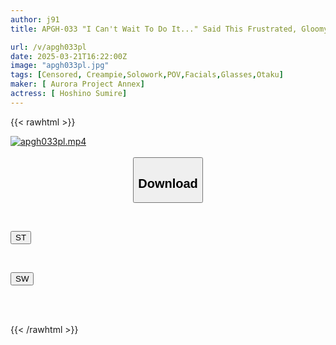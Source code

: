 ```yaml
---
author: j91
title: APGH-033 "I Can't Wait To Do It..." Said This Frustrated, Gloomy Girl, But When I Invited Her To Have Sex For The First Time In A While, Her Lust Was Ignited. <Doujinshi Artist> Sumire-san [Hotel POV Adultery Date] Sumire Hoshino

url: /v/apgh033pl
date: 2025-03-21T16:22:00Z
image: "apgh033pl.jpg"
tags: [Censored, Creampie,Solowork,POV,Facials,Glasses,Otaku]
maker: [ Aurora Project Annex]
actress: [ Hoshino Sumire]
---
```



{{< rawhtml >}}

<div class="video" data-videoid="RDaaQqGoz2fd8rm">
    <a href="javascript:;">
        <img src="/v/apgh033pl/apgh033pl.jpg" width="WIDTH" height="HEIGHT" alt="apgh033pl.mp4" loading="lazy">
    </a>
</div>

<script type="text/javascript" src="https://j91.asia/asset/on-demand-st.js"></script>

<br>
  <link rel="stylesheet" href="https://j91.asia/asset/bs5.css">
  
  <center>
  <button class="btn btn-primary" type="button" data-bs-toggle="collapse" data-bs-target=".multi-collapse" aria-expanded="false" aria-controls="multiCollapseExample1 multiCollapseExample2"><h2>Download</h2></button></center>
</p>
<div class="row">
  <div class="col">
    <div class="collapse multi-collapse" id="multiCollapseExample1">
      <div class="card card-body">
	      	      <br>
<div class="buttons">  
<p><a href="/v/apgh033pl/st.html" target="_blank"><button class="btn-hover color-3"><i class="fa fa-download"></i> ST</button></a></p></div>
    </div>
  </div>
</div>
  <div class="col">
    <div class="collapse multi-collapse" id="multiCollapseExample2">
      <div class="card card-body">
	      <br>
<div class="buttons">
<p><a href="/v/apgh033pl/sw.html" target="_blank"><button class="btn-hover color-2"><i class="fa fa-download"></i> SW</button></a></p></div>
<br><br>
      </div>
    </div>
  </div>
</div>

{{< /rawhtml >}}